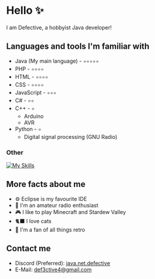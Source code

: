 # Hello ✨

I am Defective, a hobbyist Java developer!

## Languages and tools I'm familiar with

- Java (My main language) - `⭐⭐⭐⭐⭐`
- PHP - `⭐⭐⭐⭐`
- HTML - `⭐⭐⭐⭐`
- CSS - `⭐⭐⭐⭐`
- JavaScript - `⭐⭐⭐`
- C# - `⭐⭐`
- C++ - `⭐`
  - Arduino
  - AVR
- Python - `⭐`
  - Digital signal processing (GNU Radio)

### Other

[![My Skills](https://skillicons.dev/icons?i=androidstudio,arduino,bash,bootstrap,c,cs,cpp,css,bots,eclipse,git,github,githubactions,html,java,js,linux,maven,mysql,php,raspberrypi,sqlite)](https://skillicons.dev)

## More facts about me

- ⚙️ Eclipse is my favourite IDE
- 📡 I'm an amateur radio enthusiast
- 🎮 I like to play Minecraft and Stardew Valley
- 🐈‍⬛ I love cats
- 📆 I'm a fan of all things retro

## Contact me
- Discord (Preferred): [java.net.defective](https://discord.com/users/1014466568484294656)
- E-Mail: [def3ctive4@gmail.com](def3ctive4@gmail.com)
